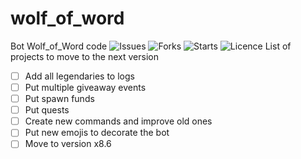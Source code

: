 # wolf_of_word
Bot Wolf_of_Word code
![Issues](https://img.shields.io/github/issues/PenguinKingdom/wolf_of_word)
![Forks](https://img.shields.io/github/forks/PenguinKingdom/wolf_of_word)
![Starts](https://img.shields.io/github/stars/PenguinKingdom/wolf_of_word)
![Licence](https://img.shields.io/github/license/PenguinKingdom/wolf_of_word)
List of projects to move to the next version
- [ ] Add all legendaries to logs
- [ ] Put multiple giveaway events
- [ ] Put spawn funds
- [ ] Put quests
- [ ] Create new commands and improve old ones
- [ ] Put new emojis to decorate the bot
- [ ] Move to version x8.6
